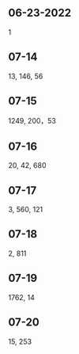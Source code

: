 ## 06-23-2022  
1

## 07-14
13, 146, 56

## 07-15
1249, 200，53

## 07-16
20, 42, 680

## 07-17
3, 560, 121

## 07-18
2, 811

## 07-19
1762, 14

## 07-20
15, 253
